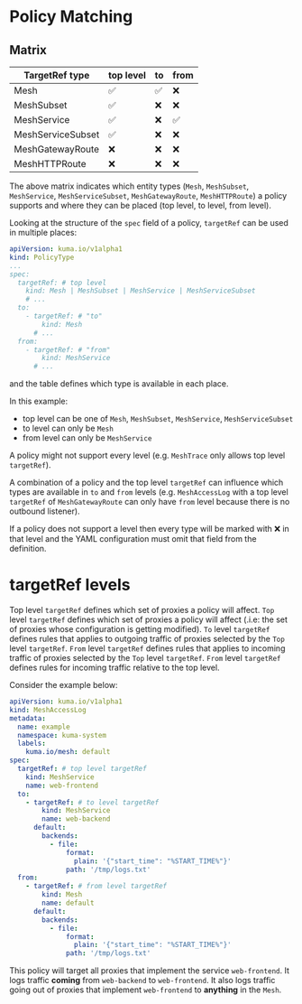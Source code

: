 # Policy Matching
## Matrix
| TargetRef type    | top level | to  | from |
|-------------------|-----------|-----|------|
| Mesh              | ✅         | ✅   | ❌    |
| MeshSubset        | ✅         | ❌   | ❌    |
| MeshService       | ✅         | ❌   | ✅    |
| MeshServiceSubset | ✅         | ❌   | ❌    |
| MeshGatewayRoute  | ❌         | ❌   | ❌    |
| MeshHTTPRoute     | ❌         | ❌   | ❌    |

The above matrix indicates which entity types (`Mesh`, `MeshSubset`, `MeshService`, `MeshServiceSubset`, `MeshGatewayRoute`, `MeshHTTPRoute`) a policy supports
and where they can be placed (top level, to level, from level).

Looking at the structure of the `spec` field of a policy, `targetRef` can be used in multiple places:

```yaml
apiVersion: kuma.io/v1alpha1
kind: PolicyType
...
spec:
  targetRef: # top level
    kind: Mesh | MeshSubset | MeshService | MeshServiceSubset
    # ...
  to:
    - targetRef: # "to"
        kind: Mesh
      # ...
  from:
    - targetRef: # "from"
        kind: MeshService
      # ...
```

and the table defines which type is available in each place.

In this example:
- top level can be one of `Mesh`, `MeshSubset`, `MeshService`, `MeshServiceSubset`
- to level can only be `Mesh`
- from level can only be `MeshService`

A policy might not support every level
(e.g. `MeshTrace` only allows top level `targetRef`).

A combination of a policy and the top level `targetRef` can influence which types are available in `to` and `from` levels
(e.g. `MeshAccessLog` with a top level `targetRef` of `MeshGatewayRoute` can only have `from` level because there is no outbound listener).

If a policy does not support a level then every type will be marked with ❌ in that level
and the YAML configuration must omit that field from the definition.

# targetRef levels

Top level `targetRef` defines which set of proxies a policy will affect.
`Top` level `targetRef` defines which set of proxies a policy will affect (.i.e: the set of proxies whose configuration is getting modified).
`To` level `targetRef` defines rules that applies to outgoing traffic of proxies selected by the `Top` level `targetRef`.
`From` level `targetRef` defines rules that applies to incoming traffic of proxies selected by the `Top` level `targetRef`.
`From` level `targetRef` defines rules for incoming traffic relative to the top level.

Consider the example below:

```yaml
apiVersion: kuma.io/v1alpha1
kind: MeshAccessLog
metadata:
  name: example
  namespace: kuma-system
  labels:
    kuma.io/mesh: default
spec:
  targetRef: # top level targetRef
    kind: MeshService
    name: web-frontend
  to:
    - targetRef: # to level targetRef
        kind: MeshService
        name: web-backend
      default:
        backends:
          - file:
              format:
                plain: '{"start_time": "%START_TIME%"}'
              path: '/tmp/logs.txt'
  from:
    - targetRef: # from level targetRef
        kind: Mesh
        name: default
      default:
        backends:
          - file:
              format:
                plain: '{"start_time": "%START_TIME%"}'
              path: '/tmp/logs.txt'
```

This policy will target all proxies that implement the service `web-frontend`.
It logs traffic **coming** from `web-backend` to `web-frontend`.
It also logs traffic going out of proxies that implement `web-frontend` to **anything** in the `Mesh`.
